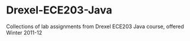 # Drexel-ECE203-Java
Collections of lab assignments from Drexel ECE203 Java course, offered Winter 2011-12
